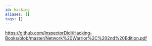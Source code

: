 ```yaml
---
id: hacking
aliases: []
tags: []
---
```


https://github.com/InspectorDidi/Hacking-Books/blob/master/Network%20Warrior%2C%202nd%20Edition.pdf
